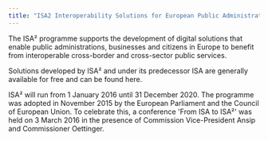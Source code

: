 ```yaml
---
title: "ISA2 Interoperability Solutions for European Public Administrators"
---
```


The ISA² programme supports the development of digital solutions that enable public administrations, businesses and citizens in Europe to benefit from interoperable cross-border and cross-sector public services.

Solutions developed by ISA² and under its predecessor ISA are generally available for free and can be found here.

ISA² will run from 1 January 2016 until 31 December 2020. The programme was adopted in November 2015 by the European Parliament and the Council of European Union. To celebrate this, a conference 'From ISA to ISA²' was held on 3 March 2016 in the presence of Commission Vice-President Ansip and Commissioner Oettinger.

